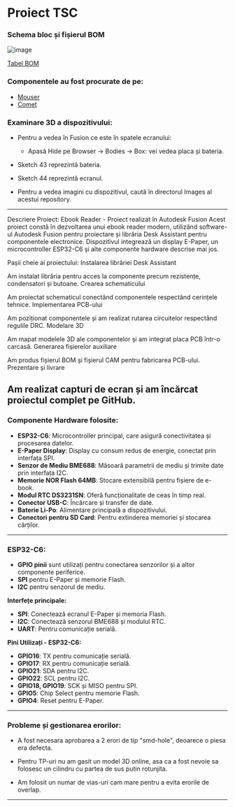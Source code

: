 # Proiect TSC

### Schema bloc și fișierul BOM

![image](https://github.com/user-attachments/assets/f632e464-27ee-4a00-a967-a242c95c3ac1)

[Tabel BOM](https://docs.google.com/spreadsheets/d/16zDlMAK-QEJo3e8-mDt3CT91WrjNDixEgXfPSYE8hOI/edit?usp=sharing)

### Componentele au fost procurate de pe:
- [Mouser](https://eu.mouser.com/)
- [Comet](https://www.comet.srl.ro/)

### Examinare 3D a dispozitivului:
- Pentru a vedea în Fusion ce este în spatele ecranului:
  - Apasă Hide pe Browser -> Bodies -> Box: vei vedea placa și bateria.

- Sketch 43 reprezintă bateria.
- Sketch 44 reprezintă ecranul.
- Pentru a vedea imagini cu dispozitivul, caută în directorul Images al acestui repository.

---

Descriere Proiect:
Ebook Reader - Proiect realizat în Autodesk Fusion
Acest proiect constă în dezvoltarea unui ebook reader modern, utilizând software-ul Autodesk Fusion pentru proiectare și librăria Desk Assistant pentru componentele electronice. Dispozitivul integrează un display E-Paper, un microcontroller ESP32-C6 și alte componente hardware descrise mai jos.

Pașii cheie ai proiectului:
Instalarea librăriei Desk Assistant

Am instalat librăria pentru acces la componente precum rezistențe, condensatori și butoane.
Crearea schematicului

Am proiectat schematicul conectând componentele respectând cerințele tehnice.
Implementarea PCB-ului

Am poziționat componentele și am realizat rutarea circuitelor respectând regulile DRC.
Modelare 3D

Am mapat modelele 3D ale componentelor și am integrat placa PCB într-o carcasă.
Generarea fișierelor auxiliare

Am produs fișierul BOM și fișierul CAM pentru fabricarea PCB-ului.
Prezentare și livrare

Am realizat capturi de ecran și am încărcat proiectul complet pe GitHub.
---

### Componente Hardware folosite:
- **ESP32-C6**: Microcontroller principal, care asigură conectivitatea și procesarea datelor.
- **E-Paper Display**: Display cu consum redus de energie, conectat prin interfața SPI.
- **Senzor de Mediu BME688**: Măsoară parametrii de mediu și trimite date prin interfața I2C.
- **Memorie NOR Flash 64MB**: Stocare extensibilă pentru fișiere de e-book.
- **Modul RTC DS3231SN**: Oferă funcționalitate de ceas în timp real.
- **Conector USB-C**: Încărcare și transfer de date.
- **Baterie Li-Po**: Alimentare principală a dispozitivului.
- **Conectori pentru SD Card**: Pentru extinderea memoriei și stocarea cărților.

---

### ESP32-C6:
- **GPIO pinii** sunt utilizați pentru conectarea senzorilor și a altor componente periferice.
- **SPI** pentru E-Paper și memorie Flash.
- **I2C** pentru senzorul de mediu.

**Interfețe principale:**
- **SPI**: Conectează ecranul E-Paper și memoria Flash.
- **I2C**: Conectează senzorul BME688 și modulul RTC.
- **UART**: Pentru comunicație serială.

**Pini Utilizați - ESP32-C6:**
- **GPIO16**: TX pentru comunicație serială.
- **GPIO17**: RX pentru comunicație serială.
- **GPIO21**: SDA pentru I2C.
- **GPIO22**: SCL pentru I2C.
- **GPIO18, GPIO19**: SCK și MISO pentru SPI.
- **GPIO5**: Chip Select pentru memorie Flash.
- **GPIO4**: Reset pentru E-Paper.

---

### Probleme și gestionarea erorilor:
- A fost necesara aprobarea a 2 erori de tip "smd-hole", deoarece o piesa era defecta.

- Pentru TP-uri nu am gasit un model 3D online, asa ca a fost nevoie sa folosesc un cilindru cu partea de sus putin rotunjita.

- Am folosit un numar de vias-uri cam mare pentru a evita erorile de overlap.

---
